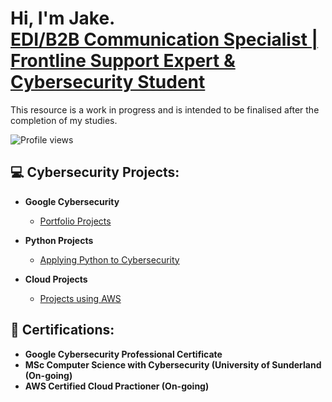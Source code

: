 <h1>Hi, I'm Jake. <br/><a href="https://www.linkedin.com/in/jake-wilson-874559265/">EDI/B2B Communication Specialist | Frontline Support Expert & Cybersecurity Student</a></h1>

<p>This resource is a work in progress and is intended to be finalised after the completion of my studies.</p>

![Profile views](https://img.shields.io/badge/dynamic/json?color=informational&label=Profile%20views&query=value&url=https://api.countapi.xyz/hit/wilbcn)

<h2>💻 Cybersecurity Projects:</h2>

- <b>Google Cybersecurity</b>
  - [Portfolio Projects](https://github.com/wilbcn/Google-Cybersecurity/tree/main)

- <b>Python Projects</b>
  - [Applying Python to Cybersecurity](https://github.com/wilbcn/Applying-Python-to-Cybersecurity)
 
- <b>Cloud Projects</b>
  - [Projects using AWS](https://github.com/wilbcn/AWS-Projects)

<h2>📄 Certifications:</h2>

- <b>Google Cybersecurity Professional Certificate</b>
- <b>MSc Computer Science with Cybersecurity (University of Sunderland (On-going) </b>
- <b>AWS Certified Cloud Practioner (On-going) </b>


